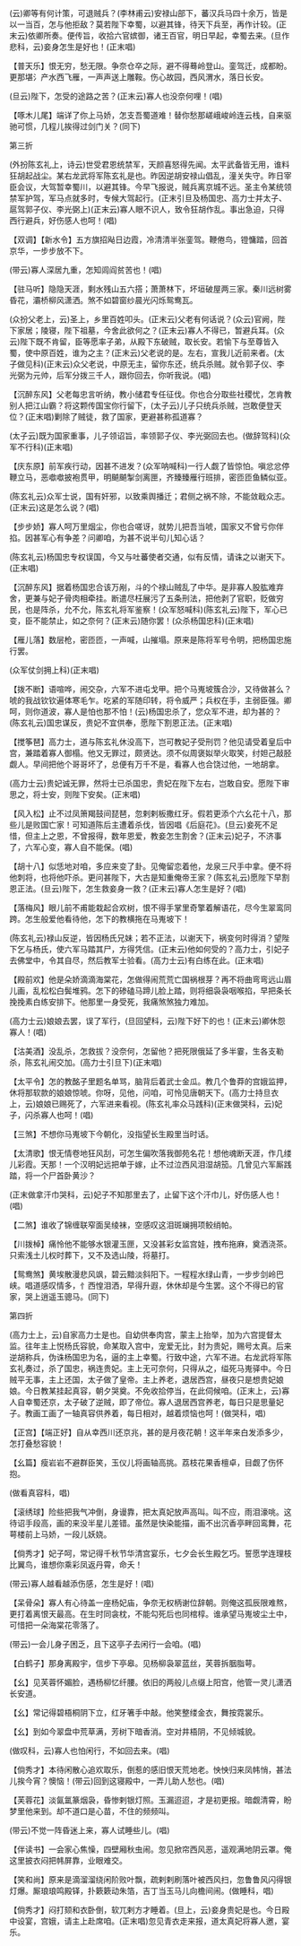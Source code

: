 <!-- { "loadSidebar": true } -->
(云)卿等有何计策，可退贼兵？(李林甫云)安禄山部下，蕃汉兵马四十余万，皆是以一当百，怎与他拒敌？莫若陛下幸蜀，以避其锋，待天下兵至，再作计较。(正末云)依卿所奏。便传旨，收拾六官嫔御，诸王百官，明日早起，幸蜀去来。(旦作悲科，云)妾身怎生是好也！(正末唱)

【普天乐】恨无穷，愁无限。争奈仓卒之际，避不得蓦岭登山。銮驾迁，成都盼。更那堪氵产水西飞雁，一声声送上雕鞍。伤心故园，西风渭水，落日长安。

(旦云)陛下，怎受的途路之苦？(正末云)寡人也没奈何哩！(唱)

【啄木儿尾】端详了你上马娇，怎支吾蜀道难！替你愁那嵯峨峻岭连云栈，自来驱驰可惯，几程儿挨得过剑门关？(同下)

第三折

(外扮陈玄礼上，诗云)世受君恩统禁军，天颜喜怒得先闻。太平武备皆无用，谁料狂胡起战尘。某右龙武将军陈玄礼是也。昨因逆胡安禄山倡乱，潼关失守。昨日宰臣会议，大驾暂幸蜀川，以避其锋。今早飞报说，贼兵离京城不远。圣主令某统领禁军护驾，军马点就多时，专候大驾起行。(正末引旦及杨国忠、高力士并太子、扈驾郭子仪、李光弼上)(正末云)寡人眼不识人，致令狂胡作乱。事出急迫，只得西行避兵，好伤感人也呵！(唱)

【双调】【新水令】五方旗招飐日边霞，冷清清半张銮驾。鞭倦鸟，镫慵踏，回首京华，一步步放不下。

(带云)寡人深居九重，怎知闾阎贫苦也！(唱)

【驻马听】隐隐天涯，剩水残山五六搭；萧萧林下，坏垣破屋两三家。秦川远树雾昏花，灞桥柳风潇洒。煞不如碧窗纱晨光闪烁鸳鸯瓦。

(众扮父老上，云)圣上，乡里百姓叩头。(正末云)父老有何话说？(众云)官阙，陛下家居；陵寝，陛下祖墓，今舍此欲何之？(正末云)寡人不得已，暂避兵耳。(众云)陛下既不肯留，臣等愿率子弟，从殿下东破贼，取长安。若愉下与至尊皆入蜀，使中原百姓，谁为之主？(正末云)父老说的是。左右，宣我儿近前来者。(太子做见科)(正末云)众父老说，中原无主，留你东还，统兵杀贼。就令郭子仪、李光弼为元帅，后军分拨三千人，跟你回去，你听我说。(唱)

【沉醉东风】父老每忠言听纳，教小储君专任征伐。你也合分取些社稷忧，怎肯教别人把江山霸？将这颗传国宝你行留下，(太子云)儿子只统兵杀贼，岂敢便登天位？(正末唱)剿除了贼徒，救了国家，更避甚称孤道寡？

(太子云)既为国家重事，儿子领诏旨，率领郭子仪、李光弼回去也。(做辞驾科)(众军不行科)(正末唱)

【庆东原】前军疾行动，因甚不进发？(众军呐喊科)一行人觑了皆惊怕。嗔忿忿停鞭立马，恶噷噷披袍贯甲，明飇飇掣剑离匣，齐臻臻雁行班排，密匝匝鱼鳞似亚。

(陈玄礼云)众军士说，国有奸邪，以致乘舆播迁；君侧之祸不除，不能敛戢众志。(正末云)这是怎么说？(唱)

【步步娇】寡人呵万里烟尘，你也合嗟讶，就势儿把吾当唬，国家又不曾亏你伴掐。因甚军心有争差？问卿咱，为甚不说半句儿知心话？

(陈玄礼云)杨国忠专权误国，今又与吐蕃使者交通，似有反情，请诛之以谢天下。(正末唱)

【沉醉东风】据着杨国忠合该万剐，斗的个禄山贼乱了中华。是非寡人股肱难弃舍，更兼与妃子骨肉相牵挂。断遣尽枉展污了五条刑法，把他剥了官职，贬做穷民，也是阵杀，允不允，陈玄礼将军鉴察！(众军怒喊科)(陈玄礼云)陛下，军心已变，臣不能禁止，如之奈何？(正末云)随你罢！(众杀杨国忠科)(正末唱)

【雁儿落】数层枪，密匝匝，一声喊，山摧塌。原来是陈将军号令明，把杨国忠施行罢。

(众军仗剑拥上科)(正末唱)

【拨不断】语喧哗，闹交杂，六军不进屯戈甲。把个马嵬坡簇合沙，又待做甚么？唬的我战钦钦遍体寒毛乍。吃紧的军随印转，将令威严；兵权在手，主弱臣强。卿呵，则你道波，寡人是怕也那不怕！(云)杨国忠杀了，您众军不进，却为甚的？(陈玄礼云)国忠谋反，贵妃不宜供奉，愿陛下割恩正法。(正末唱)

【搅筝琶】高力士，道与陈玄礼休没高下，岂可教妃子受刑罚？他见请受着皇后中宫，兼踏着寡人御榻。他又无罪过，颇贤达。须不似周褒姒举火取笑，纣妲己敲胫觑人。早间把他个哥哥坏了，总便有万千不是，看寡人也合饶过他，一地胡拿。

(高力士云)贵妃诚无罪，然将士已杀国忠，贵妃在陛下左右，岂敢自安。愿陛下审思之，将士安，则陛下安矣。(正末唱)

【风入松】止不过凤箫羯鼓间琵琶，忽剌剌板撒红牙。假若更添个六幺花十八，那些儿是败国亡家！可知道陈后主遭着杀伐，皆因唱《后庭花》。(旦云)妾死不足惜，但主上之恩，不曾报得，数年恩爱，教妾怎生割舍？(正末云)妃子，不济事了，六军心变，寡人自不能保。(唱)

【胡十八】似恁地对咱，多应来变了卦。见俺留恋着他，龙泉三尺手中拿。便不将他刺将，也将他吓杀。更问甚陛下，大古是知重俺帝王家？(陈玄礼云)愿陛下早割恩正法。(旦云)陛下，怎生救妾身一救？(正末云)寡人怎生是好？(唱)

【落梅风】眼儿前不甫能栽起合欢树，恨不得手掌里奇擎着解语花，尽今生翠鸾同跨。怎生般爱他看待他，怎下的教横拖在马嵬坡下！

(陈玄礼云)禄山反逆，皆因杨氏兄妹；若不正法，以谢天下，祸变何时得消？望陛下乞与杨氏，使六军马踏其尸，方得凭信。(正末云)他如何受的？高力士，引妃子去佛堂中，令其自尽，然后教军士验看。(高力士云)有白练在此。(正末唱)

【殿前欢】他是朵娇滴滴海棠花，怎做得闹荒荒亡国祸根芽？再不将曲弯弯远山眉儿画，乱松松白鬓堆鸦。怎下的碜磕马蹄儿脸上踏，则将细袅袅咽喉掐，早把条长挽挽素白练安排下。他那里一身受死，我痛煞煞独力难加。

(高力士云)娘娘去罢，误了军行，(旦回望科，云)陛下好下的也！(正末云)卿休怨寡人！(唱)

【沽美酒】没乱杀，怎救拔？没奈何，怎留他？把死限俄延了多半霎，生各支勒杀，陈玄礼闹交加。(高力士引旦下)(正末唱)

【太平令】怎的教酩子里题名单骂，脑背后着武士金瓜。教几个鲁莽的宫娥监押，休将那软款的娘娘惊唬。你呀，见他，问咱，可怜见唐朝天下。(高力士持旦衣上，云)娘娘已赐死了，六军进来看视。(陈玄礼率众马践科)(正末做哭科，云)妃子，闪杀寡人也呵！(唱)

【三煞】不想你马嵬坡下今朝化，没指望长生殿里当时话。

【太清歌】恨无情卷地狂风刮，可怎生偏吹落我御苑名花！想他魂断天涯，作几缕儿彩霞。天那！一个汉明妃远把单于嫁，止不过泣西风泪湿胡笳。几曾见六军厮践踏，将一个尸首卧黄沙？

(正末做拿汗巾哭科，云)妃子不知那里去了，止留下这个汗巾儿，好伤感人也！(唱)

【二煞】谁收了锦缠联窄面吴绫袜，空感叹这泪斑斓拥项鲛绡帕。

【川拨棹】痛怜他不能够水银灌玉匣，又没甚彩女监宫娃，拽布拖麻，奠洒浇茶。只索浅土儿权时葬下，又不及选山陵，将墓打。

【鸳鸯煞】黄埃散漫悲风飒，碧云黯淡斜阳下。一程程水绿山青，一步步剑岭巴峡。唱道感叹情多，忄西惶泪洒，早得升遐，休休却是今生罢。这个不得已的官家，哭上逍遥玉骢马。(同下)

第四折

(高力士上，云)自家高力士是也。自幼供奉肉宫，蒙主上抬举，加为六宫提督太监。往年主上悦杨氏容貌，命某取入宫中，宠爱无比，封为贵妃，赐号太真。后来逆胡称兵，伪诛杨国忠为名，逼的主上幸蜀。行致中途，六军不进。右龙武将军陈玄礼奏过，杀了国忠，祸连贵妃。主上无可奈何，只得从之，缢死马嵬驿中。今日贼平无事，主上还国，太子做了皇帝。主上养老，退居西宫，昼夜只是想贵妃娘娘。今日教某挂起真容，朝夕哭奠。不免收拾停当，在此伺候咱。(正末上，云)寡人自幸蜀还京，太子破了逆贼，即了帝位。寡人退居西宫养老，每日只是思量妃子。教画工画了一轴真容供养着，每日相对，越着烦恼也呵！(做哭科，唱)

【正宫】【端正好】自从幸西川还京兆，甚的是月夜花朝！这半年来白发添多少，怎打叠愁容貌！

【幺篇】瘦岩岩不避群臣笑，玉仪儿将画轴高挑。荔枝花果香檀卓，目觑了伤怀抱。

(做看真容科，唱)

【滚绣球】险些把我气冲倒，身谩靠，把太真妃放声高叫。叫不应，雨泪濠咷。这待诏手段高，画的来没半星儿差错。虽然是快染能描，画不出沉香亭畔回鸾舞，花萼楼前上马娇，一段儿妖娆。

【倘秀才】妃子呵，常记得千秋节华清宫宴乐，七夕会长生殿乞巧。誓愿学连理枝比翼鸟，谁想你乘彩凤返丹霄，命夭！

(带云)寡人越看越添伤感，怎生是好！(唱)

【呆骨朵】寡人有心待盖一座杨妃庙，争奈无权柄谢位辞朝。则俺这孤辰限难熬，更打着离恨天最高。在生时同衾枕，不能勾死后也同棺椁。谁承望马嵬坡尘土中，可惜把一朵海棠花零落了。

(带云)一会儿身子困乏，且下这亭子去闲行一会咱。(唱)

【白鹤子】那身离殿宇，信步下亭皋。见杨柳袅翠蓝丝，芙蓉拆胭脂萼。

【幺】见芙蓉怀媚脸，遇杨柳忆纤腰。依旧的两般儿点缀上阳宫，他管一灵儿潇洒长安道。

【幺】常记得碧梧桐阴下立，红牙箸手中敲。他笑整缕金衣，舞按霓裳乐。

【幺】到如今翠盘中荒草满，芳树下暗香消。空对井梧阴，不见倾城貌。

(做叹科，云)寡人也怕闲行，不如回去来。(唱)

【倘秀才】本待闲散心追欢取乐，倒惹的感旧恨天荒地老。怏怏归来凤帏悄，甚法儿挨今宵？懊恼！(带云)回到这寝殿中，一弄儿助人愁也。(唱)

【芙蓉花】淡氤氲篆烟袅，昏惨剌银灯照。玉漏迢迢，才是初更报。暗觑清霄，盼梦里他来到。却不道口是心苗，不住的频频叫。

(带云)不觉一阵昏迷上来，寡人试睡些儿。(唱)

【伴读书】一会家心焦懆，四壁厢秋虫闹。忽见掀帘西风恶，遥观满地阴云罩。俺这里披衣闷把帏屏靠，业眼难交。

【笑和尚】原来是滴溜溜绕闲阶败叶飘，疏剌剌刷落叶被西风扫，忽鲁鲁风闪得银灯爆。厮琅琅鸣殿铎，扑簌簌动朱箔，吉丁当玉马儿向檐间闹。(做睡科，唱)

【倘秀才】闷打颏和衣卧倒，软兀剌方才睡着。(旦上，云)妾身贵妃是也。今日殿中设宴，宫娥，请主上赴席咱。(正末唱)忽见青衣走来报，道太真妃将寡人邀，宴乐。

